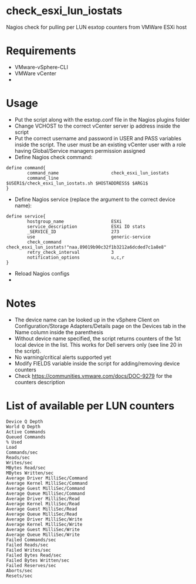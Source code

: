 # check_esxi_lun_iostats
Nagios check for pulling per LUN esxtop counters from VMWare ESXi host

Requirements
============
- VMware-vSphere-CLI
- VMWare vCenter
- 
Usage
=====
- Put the script along with the esxtop.conf file in the Nagios plugins folder
- Change VCHOST to the correct vCenter server ip address inside the script
- Put the correct username and password in USER and PASS variables inside the script. The user must be an existing vCenter user with a role having Global/Service managers permission assigned
- Define Nagios check command:
~~~
define command{
        command_name                    check_esxi_lun_iostats
        command_line                    $USER1$/check_esxi_lun_iostats.sh $HOSTADDRESS$ $ARG1$
}
~~~
- Define Nagios service (replace the argument to the correct device name):
~~~
define service{
        hostgroup_name                  ESXi
        service_description             ESXi IO stats
        _SERVICE_ID                     273
        use                             generic-service
        check_command                   check_esxi_lun_iostats!"naa.89019b90c32f1b3212a6dcded7c1a8e8"
        retry_check_interval            3
        notification_options            u,c,r
}
~~~
- Reload Nagios configs
- 
Notes
=====
- The device name can be looked up in the vSphere Client on Configuration/Storage Adapters/Details page on the Devices tab in the Name column inside the parenthesis
- Without device name specified, the script returns counters of the 1st local device in the list. This works for Dell servers only (see line 20 in the script).
- No warning/critical alerts supported yet
- Modify FIELDS variable inside the script for adding/removing device counters
- Check https://communities.vmware.com/docs/DOC-9279 for the counters description
 
List of available per LUN counters
==================================
~~~
Device Q Depth
World Q Depth
Active Commands
Queued Commands
% Used
Load
Commands/sec
Reads/sec
Writes/sec
MBytes Read/sec
MBytes Written/sec
Average Driver MilliSec/Command
Average Kernel MilliSec/Command
Average Guest MilliSec/Command
Average Queue MilliSec/Command
Average Driver MilliSec/Read
Average Kernel MilliSec/Read
Average Guest MilliSec/Read
Average Queue MilliSec/Read
Average Driver MilliSec/Write
Average Kernel MilliSec/Write
Average Guest MilliSec/Write
Average Queue MilliSec/Write
Failed Commands/sec
Failed Reads/sec
Failed Writes/sec
Failed Bytes Read/sec
Failed Bytes Written/sec
Failed Reserves/sec
Aborts/sec
Resets/sec
~~~
